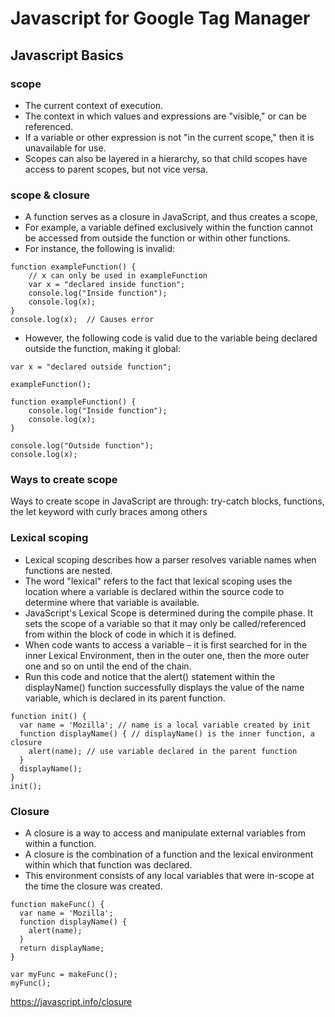 # Javascript for Google Tag Manager

## Javascript Basics

### scope
- The current context of execution. 
- The context in which values and expressions are "visible," or can be referenced. 
- If a variable or other expression is not "in the current scope," then it is unavailable for use. 
- Scopes can also be layered in a hierarchy, so that child scopes have access to parent scopes, but not vice versa.

### scope & closure
- A function serves as a closure in JavaScript, and thus creates a scope,
- For example, a variable defined exclusively within the function cannot be accessed from outside the function or within other functions. 
- For instance, the following is invalid:

```
function exampleFunction() {
	// x can only be used in exampleFunction
    var x = "declared inside function";
    console.log("Inside function");
    console.log(x);
}
console.log(x);  // Causes error
```

- However, the following code is valid due to the variable being declared outside the function, making it global:

```
var x = "declared outside function";

exampleFunction();

function exampleFunction() {
    console.log("Inside function");
    console.log(x);
}

console.log("Outside function");
console.log(x);
```

### Ways to create scope

Ways to create scope in JavaScript are through: try-catch blocks, functions, the let keyword with curly braces among others

### Lexical scoping
 - Lexical scoping describes how a parser resolves variable names when functions are nested. 
 - The word "lexical" refers to the fact that lexical scoping uses the location where a variable is declared within the source code to determine where that variable is available. 
 - JavaScript's Lexical Scope is determined during the compile phase. It sets the scope of a variable so that it may only be called/referenced from within the block of code in which it is defined.
 - When code wants to access a variable – it is first searched for in the inner Lexical Environment, then in the outer one, then the more outer one and so on until the end of the chain.
 - Run this code and notice that the alert() statement within the displayName() function successfully displays the value of the name variable, which is declared in its parent function.

```
function init() {
  var name = 'Mozilla'; // name is a local variable created by init
  function displayName() { // displayName() is the inner function, a closure
    alert(name); // use variable declared in the parent function    
  }
  displayName();    
}
init();
```

### Closure
- A closure is a way to access and manipulate external variables from within a function.
- A closure is the combination of a function and the lexical environment within which that function was declared. 
- This environment consists of any local variables that were in-scope at the time the closure was created. 

```
function makeFunc() {
  var name = 'Mozilla';
  function displayName() {
    alert(name);
  }
  return displayName;
}

var myFunc = makeFunc();
myFunc();
``` 
https://javascript.info/closure

